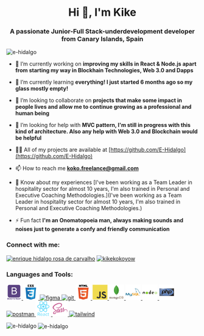 <h1 align="center">Hi 👋, I'm Kike</h1>
<h3 align="center">A passionate Junior-Full Stack-underdevelopment developer from Canary Islands, Spain</h3>

<p align="left"> <img src="https://komarev.com/ghpvc/?username=e-hidalgo&label=Profile%20views&color=0e75b6&style=flat" alt="e-hidalgo" /> </p>

- 🔭 I’m currently working on **improving my skills in React & Node.js apart from starting my way in Blockhain Technologies, Web 3.0 and Dapps**

- 🌱 I’m currently learning **everything! I just started 6 months ago so my glass mostly empty!**

- 👯 I’m looking to collaborate on **projects that make some impact in people lives and allow me to continue growing as a professional and human being**

- 🤝 I’m looking for help with **MVC pattern, I'm still in progress with this kind of architecture. Also any help with Web 3.0 and Blockchain would be helpful**

- 👨‍💻 All of my projects are available at [https://github.com/E-Hidalgo](https://github.com/E-Hidalgo)

- 📫 How to reach me **koko.freelance@gmail.com**

- 📄 Know about my experiences [I've been working as a Team Leader in hospitality sector for almost 10 years, I'm also trained in Personal and Executive Coaching Methodologies.](I've been working as a Team Leader in hospitality sector for almost 10 years, I'm also trained in Personal and Executive Coaching Methodologies.)

- ⚡ Fun fact **I'm an Onomatopoeia man, always making sounds and noises just to generate a confy and friendly communication**

<h3 align="left">Connect with me:</h3>
<p align="left">
<a href="https://www.linkedin.com/in/enrique-hidalgo-rosa-de-carvalho-b17aa915a/" target="blank"><img align="center" src="https://raw.githubusercontent.com/rahuldkjain/github-profile-readme-generator/master/src/images/icons/Social/linked-in-alt.svg" alt="enrique hidalgo rosa de carvalho" height="30" width="40" /></a>
<a href="https://instagram.com/kikekokoyow" target="blank"><img align="center" src="https://raw.githubusercontent.com/rahuldkjain/github-profile-readme-generator/master/src/images/icons/Social/instagram.svg" alt="kikekokoyow" height="30" width="40" /></a>
</p>

<h3 align="left">Languages and Tools:</h3>
<p align="left"> <a href="https://getbootstrap.com" target="_blank" rel="noreferrer"> <img src="https://raw.githubusercontent.com/devicons/devicon/master/icons/bootstrap/bootstrap-plain-wordmark.svg" alt="bootstrap" width="40" height="40"/> </a> <a href="https://www.w3schools.com/css/" target="_blank" rel="noreferrer"> <img src="https://raw.githubusercontent.com/devicons/devicon/master/icons/css3/css3-original-wordmark.svg" alt="css3" width="40" height="40"/> </a> <a href="https://www.figma.com/" target="_blank" rel="noreferrer"> <img src="https://www.vectorlogo.zone/logos/figma/figma-icon.svg" alt="figma" width="40" height="40"/> </a> <a href="https://git-scm.com/" target="_blank" rel="noreferrer"> <img src="https://www.vectorlogo.zone/logos/git-scm/git-scm-icon.svg" alt="git" width="40" height="40"/> </a> <a href="https://www.w3.org/html/" target="_blank" rel="noreferrer"> <img src="https://raw.githubusercontent.com/devicons/devicon/master/icons/html5/html5-original-wordmark.svg" alt="html5" width="40" height="40"/> </a> <a href="https://developer.mozilla.org/en-US/docs/Web/JavaScript" target="_blank" rel="noreferrer"> <img src="https://raw.githubusercontent.com/devicons/devicon/master/icons/javascript/javascript-original.svg" alt="javascript" width="40" height="40"/> </a> <a href="https://www.mongodb.com/" target="_blank" rel="noreferrer"> <img src="https://raw.githubusercontent.com/devicons/devicon/master/icons/mongodb/mongodb-original-wordmark.svg" alt="mongodb" width="40" height="40"/> </a> <a href="https://www.mysql.com/" target="_blank" rel="noreferrer"> <img src="https://raw.githubusercontent.com/devicons/devicon/master/icons/mysql/mysql-original-wordmark.svg" alt="mysql" width="40" height="40"/> </a> <a href="https://nodejs.org" target="_blank" rel="noreferrer"> <img src="https://raw.githubusercontent.com/devicons/devicon/master/icons/nodejs/nodejs-original-wordmark.svg" alt="nodejs" width="40" height="40"/> </a> <a href="https://www.php.net" target="_blank" rel="noreferrer"> <img src="https://raw.githubusercontent.com/devicons/devicon/master/icons/php/php-original.svg" alt="php" width="40" height="40"/> </a> <a href="https://postman.com" target="_blank" rel="noreferrer"> <img src="https://www.vectorlogo.zone/logos/getpostman/getpostman-icon.svg" alt="postman" width="40" height="40"/> </a> <a href="https://reactjs.org/" target="_blank" rel="noreferrer"> <img src="https://raw.githubusercontent.com/devicons/devicon/master/icons/react/react-original-wordmark.svg" alt="react" width="40" height="40"/> </a> <a href="https://sass-lang.com" target="_blank" rel="noreferrer"> <img src="https://raw.githubusercontent.com/devicons/devicon/master/icons/sass/sass-original.svg" alt="sass" width="40" height="40"/> </a> <a href="https://tailwindcss.com/" target="_blank" rel="noreferrer"> <img src="https://www.vectorlogo.zone/logos/tailwindcss/tailwindcss-icon.svg" alt="tailwind" width="40" height="40"/> </a> </p>

<p><img align="left" src="https://github-readme-stats.vercel.app/api/top-langs?username=e-hidalgo&show_icons=true&locale=en&layout=compact" alt="e-hidalgo" /></p>

<p>&nbsp;<img align="center" src="https://github-readme-stats.vercel.app/api?username=e-hidalgo&show_icons=true&locale=en" alt="e-hidalgo" /></p>
